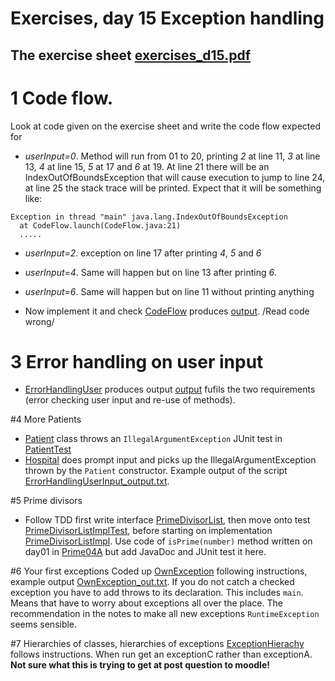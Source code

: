 # Exercises, day 15 Exception handling

## The exercise sheet [exercises_d15.pdf](exercises_d15.pdf) 

# 1 Code flow.
Look at code given on the exercise sheet and write the code flow expected for
* *userInput=0*. Method will run from 01 to 20, printing *2* at line 11, *3* at line 13, 
  *4* at line 15, *5* at 17 and *6* at 19.
  At line 21 there will be an IndexOutOfBoundsException that will cause execution to jump 
  to line 24, at line 25 the stack trace will be printed. Expect that it will be something like:

```
Exception in thread "main" java.lang.IndexOutOfBoundsException
  at CodeFlow.launch(CodeFlow.java:21)
  .....
```

* *userInput=2*. exception on line 17 after printing *4*, *5* and *6*
* *userInput=4*. Same will happen but on line 13 after printing *6*.
* *userInput=6*. Same will happen but on line 11 without printing anything


* Now implement it and check [CodeFlow](src/e01codeflow/CodeFlow.java)
  produces [output](CodeFlow_out.txt). /Read code wrong/ 


# 3 Error handling on user input
* [ErrorHandlingUser](src/e03ErrorHandlingUserInput/ErrorHandlingUser.java) produces output
[output](ErrorHandlingUserInput_output.txt) fufils the two requirements (error checking user input and
re-use of methods).

#4 More Patients

* [Patient](src/e04morepatients/Patient.java) class throws an `IllegalArgumentException` JUnit test in 
[PatientTest](src/e04morepatients/PatientTest.java)
* [Hospital](src/e04morepatients/Hospital.java) does prompt input and 
picks up the IllegalArgumentException thrown by the  `Patient` constructor. Example output of the
script [ErrorHandlingUserInput_output.txt](ErrorHandlingUserInput_output.txt).


#5 Prime divisors
* Follow TDD first write interface [PrimeDivisorList](src/e05primedivisorlist/PrimeDivisorList.java), 
  then move onto test [PrimeDivisorListImplTest](src/e05primedivisorlist/PrimeDivisorListImplTest.java),
  before starting on implementation [PrimeDivisorListImpl](src/e05primedivisorlist/PrimeDivisorListImpl.java).
  Use code of `isPrime(number)` method written on day01 in [Prime04A](../day01/Prime04A.java) but 
  add JavaDoc and JUnit test it here.

#6 Your first exceptions
Coded up [OwnException](src/e06ownexception/OwnException.java) following instructions, example output 
[OwnException_out.txt](OwnException_out.txt). If you do not catch a checked
exception you have to add throws to its declaration. This includes `main`. Means that have to worry about
exceptions all over the place. The recommendation in the notes to make all new exceptions `RuntimeException` 
seems sensible.

#7 Hierarchies of classes, hierarchies of exceptions
[ExceptionHierachy](src/e07extendingexceptions/ExceptionHierachy.java) follows instructions. When run get an exceptionC rather
than exceptionA. **Not sure what this is trying to get at post question to moodle!**
